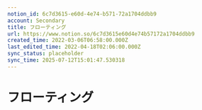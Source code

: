 ```yaml
---
notion_id: 6c7d3615-e60d-4e74-b571-72a1704ddbb9
account: Secondary
title: フローティング
url: https://www.notion.so/6c7d3615e60d4e74b57172a1704ddbb9
created_time: 2022-03-06T06:58:00.000Z
last_edited_time: 2022-04-18T02:06:00.000Z
sync_status: placeholder
sync_time: 2025-07-12T15:01:47.530318
---
```

# フローティング
